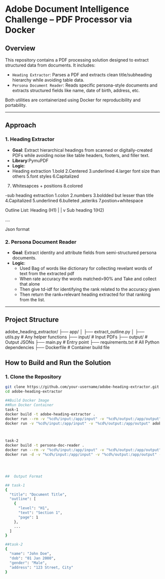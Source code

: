 # Adobe Document Intelligence Challenge – PDF Processor via Docker

##  Overview

This repository contains a PDF processing solution designed to extract structured data from documents. It includes:

- `Heading Extractor`: Parses a PDF and extracts clean title/subheading hierarchy while avoiding table data.
- `Persona Document Reader`: Reads specific persona-style documents and extracts structured fields like name, date of birth, address, etc.

Both utilities are containerized using Docker for reproducibility and portability.

---

##  Approach

### 1. Heading Extractor

- **Goal**: Extract hierarchical headings from scanned or digitally-created PDFs while avoiding noise like table headers, footers, and filler text.
- **Library**:PymuPDF
- **Logic**:
- Heading extraction
1.bold
2.Centered
3.underlined 
4.larger font size  than others
5.font styles
6.Capitalized
7. Whitesapces + positions 
8.colored 

-sub heading extraction
1.colon
2.numbers
3.boldded but lesser than title
4.Capitalized
5.underlined
6.bulleted ,asteriks
7.postion+whitespace

Outline List:
Heading (H1)
 |
 |
 v
Sub heading 1(H2)

....

Json format



### 2. Persona Document Reader

- **Goal**: Extract identity and attribute fields from semi-structured persona documents.
- **Logic**:
  - Used Bag of words like dictionary for collecting revelant words of text from the extracted pdf
  - When rate accuracy the words matched>90% and Take and collect that alone
  - Then give td-idf for identifying the rank related to the accuracy given
  - Then return the rank+relevant heading extracted for that ranking from the list.

---

##  Project Structure

adobe_heading_extractor/
├── app/
│ ├── extract_outline.py 
│ ├── utils.py # Any helper functions
├── input/ # Input PDFs
├── output/ # Output JSONs
├── main.py # Entry point
├── requirements.txt # All Python dependencies
├── Dockerfile # Container build file


##  How to Build and Run the Solution

### 1. Clone the Repository

```bash
git clone https://github.com/your-username/adobe-heading-extractor.git
cd adobe-heading-extractor

##Build Docker Image
##Run Docker Container
task-1
docker build -t adobe-heading-extractor .
docker run --rm -v "%cd%/input:/app/input" -v "%cd%/output:/app/output" adobe-heading-extractor
docker run -v "%cd%/input:/app/input" -v "%cd%/output:/app/output" adobe-heading-extractor



task-2
docker build -t persona-doc-reader .
docker run --rm -v "%cd%/input:/app/input" -v "%cd%/output:/app/output" persona-doc-reader
docker run -d -v "%cd%/input:/app/input" -v "%cd%/output:/app/output" --name persona-container persona-doc-reader




##  Output Format

## task-1
{
  "title": "Document Title",
  "outline": [
    {
      "level": "H1",
      "text": "Section 1",
      "page": 1
    },
    ...
  ]
}

##task-2
{
  "name": "John Doe",
  "dob": "01 Jan 2000",
  "gender": "Male",
  "address": "123 Street, City"
}
